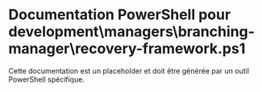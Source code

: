 # Documentation PowerShell pour development\managers\branching-manager\recovery-framework.ps1

Cette documentation est un placeholder et doit être générée par un outil PowerShell spécifique.
